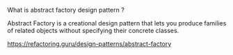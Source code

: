 What is abstract factory design pattern ?

Abstract Factory is a creational design pattern that lets you produce families of related objects without specifying their concrete classes.


https://refactoring.guru/design-patterns/abstract-factory
